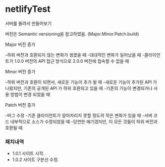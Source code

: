 # netlifyTest

서버를 돌려서 만들어보기

버전은 Semantic versioning을 참고하였음. (Major.Minor.Patch.build)

Major 버전 증가

  -하위 버전과 호환되지 않는 변화가 생겼을 때
  -대대적인 변화가 일어났을 때
  -클라이언트가 1.0.0 버전의 API 접근 방식으로 2.0.0 버전에 접속할 수 없을 때

Minor 버전 증가

  -하위 버전과 호환이 되면서, 새로운 기능이 추가 될 때
  -새로운 기능이 추가된 API 가 나왔지만, 기존의 공개된 API 가 하위 호환되고 있을 때
  -기존의 기능이 변경되거나 사용 방법이 변경 되었을 때

Patch 버전 증가

  -버그 수정
  -기존 클라이언트가 알아차리지 못할 정도의 작은 변화가 있을 때
  -서버 코드 내부적으로 소스가 수정되었을 때
  -당연한 얘기겠지만, 이 모든 것들이 하위 버전과 호환될 때
  
### 패치내역
- 1.0.1 사이트 시작.
- 1.0.2 사이트 구분선 수정.